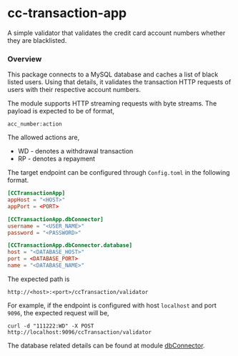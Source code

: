 # cc-transaction-app

A simple validator that validates the credit card account numbers whether they are blacklisted.

### Overview
This package connects to a MySQL database and caches a list of black listed users. 
Using that details, it validates the transaction HTTP requests of users with their respective account numbers. 

The module supports HTTP streaming requests with byte streams. 
The payload is expected to be of format, 

```
acc_number:action
```

The allowed actions are,
- WD - denotes a withdrawal transaction
- RP - denotes a repayment

The target endpoint can be configured through `Config.toml` in the following format.

```toml
[CCTransactionApp]
appHost = "<HOST>"
appPort = <PORT>

[CCTransactionApp.dbConnector]
username = "<USER_NAME>"
password = "<PASSWORD>"

[CCTransactionApp.dbConnector.database]
host = "<DATABASE_HOST>"
port = <DATABASE_PORT>
name = "<DATABASE_NAME>"

```


The expected path is 

```
http://<host>:<port>/ccTransaction/validator
```
 
For example, if the endpoint is configured with host `localhost` and port `9096`, the expected request will be, 

```
curl -d "111222:WD" -X POST http://localhost:9096/ccTransaction/validator
```
The database related details can be found at module [dbConnector](modules/dbConnector/Package.md).
